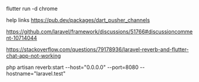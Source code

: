 

flutter run -d chrome   





help links
https://pub.dev/packages/dart_pusher_channels

https://github.com/laravel/framework/discussions/51766#discussioncomment-10714044

https://stackoverflow.com/questions/79178936/laravel-reverb-and-flutter-chat-app-not-working


php artisan reverb:start --host="0.0.0.0" --port=8080 --hostname="laravel.test"